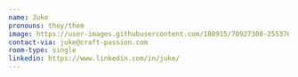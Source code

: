 ```yaml
---
name: Juke
pronouns: they/them
image: https://user-images.githubusercontent.com/188915/70927388-25537680-202f-11ea-8f40-f072c052a2a5.jpg
contact-via: juke@craft-passion.com
room-type: single
linkedin: https://www.linkedin.com/in/juke/
---
```

